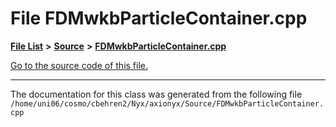 
# File FDMwkbParticleContainer.cpp


[**File List**](files.md) **>** [**Source**](dir_74389ed8173ad57b461b9d623a1f3867.md) **>** [**FDMwkbParticleContainer.cpp**](FDMwkbParticleContainer_8cpp.md)

[Go to the source code of this file.](FDMwkbParticleContainer_8cpp_source.md)



























------------------------------
The documentation for this class was generated from the following file `/home/uni06/cosmo/cbehren2/Nyx/axionyx/Source/FDMwkbParticleContainer.cpp`